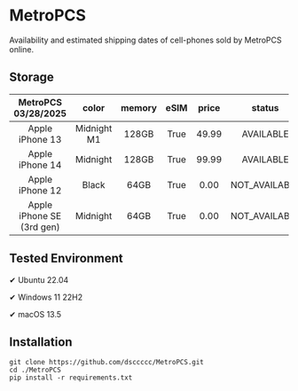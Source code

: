 # MetroPCS
Availability and estimated shipping dates of cell-phones sold by MetroPCS online.
## Storage
|MetroPCS 03/28/2025|color|memory|eSIM|price|status|shipping from|shipping to|
|:--:|:--:|:--:|:--:|:--:|:--:|:--:|:--:|
|Apple iPhone 13|Midnight M1|128GB|True|49.99|AVAILABLE|03/28/2025|03/31/2025|
|Apple iPhone 14|Midnight|128GB|True|99.99|AVAILABLE|03/28/2025|03/31/2025|
|Apple iPhone 12|Black|64GB|True|0.00|NOT_AVAILABLE|04/04/2025|04/10/2025|
|Apple iPhone SE (3rd gen)|Midnight|64GB|True|0.00|NOT_AVAILABLE|04/04/2025|04/10/2025|

## Tested Environment
✔ Ubuntu 22.04

✔ Windows 11 22H2

✔ macOS 13.5
## Installation
```
git clone https://github.com/dsccccc/MetroPCS.git
cd ./MetroPCS
pip install -r requirements.txt
```
